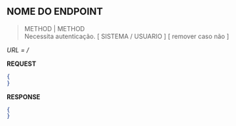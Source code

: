 ## NOME DO ENDPOINT
> METHOD | METHOD  
> Necessita autenticação. [ SISTEMA / USUARIO ] [ remover caso não ]

*URL = /*

**REQUEST**
```json
{
}
```

**RESPONSE**
```json
{
}
```
